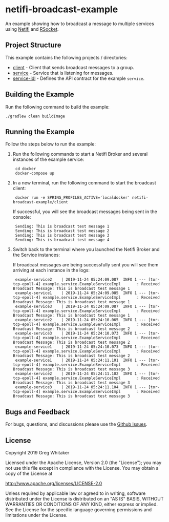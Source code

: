 # netifi-broadcast-example
An example showing how to broadcast a message to multiple services using [Netifi](https://www.netifi.io) and [RSocket](http://rsocket.io).

## Project Structure
This example contains the following projects / directories:

- [client](client) - Client that sends broadcast messages to a group.
- [service](service) - Service that is listening for messages.
- [service-idl](service-idl) - Defines the API contract for the example `service`.

## Building the Example
Run the following command to build the example:

    ./gradlew clean buildImage

## Running the Example
Follow the steps below to run the example:

1. Run the following commands to start a Netifi Broker and several instances of the example service:

        cd docker
        docker-compose up
        
2. In a new terminal, run the following command to start the broadcast client:

        docker run -e SPRING_PROFILES_ACTIVE='localdocker' netifi-broadcast-example/client
        
    If successful, you will see the broadcast messages being sent in the console:
    
        Sending: This is broadcast test message 1 
        Sending: This is broadcast test message 2 
        Sending: This is broadcast test message 3 
        Sending: This is broadcast test message 4
        
3. Switch back to the terminal where you launched the Netifi Broker and the Service instances:

    If broadcast messages are being successfully sent you will see them arriving at each instance in the logs:

        example-service2    | 2019-11-24 05:24:09.087  INFO 1 --- [tor-tcp-epoll-4] example.service.ExampleServiceImpl       : Received Broadcast Message: This is broadcast test message 1
        example-service1    | 2019-11-24 05:24:09.085  INFO 1 --- [tor-tcp-epoll-4] example.service.ExampleServiceImpl       : Received Broadcast Message: This is broadcast test message 1
        example-service3    | 2019-11-24 05:24:09.087  INFO 1 --- [tor-tcp-epoll-4] example.service.ExampleServiceImpl       : Received Broadcast Message: This is broadcast test message 1
        example-service2    | 2019-11-24 05:24:10.065  INFO 1 --- [tor-tcp-epoll-4] example.service.ExampleServiceImpl       : Received Broadcast Message: This is broadcast test message 2
        example-service3    | 2019-11-24 05:24:10.073  INFO 1 --- [tor-tcp-epoll-4] example.service.ExampleServiceImpl       : Received Broadcast Message: This is broadcast test message 2
        example-service1    | 2019-11-24 05:24:10.073  INFO 1 --- [tor-tcp-epoll-4] example.service.ExampleServiceImpl       : Received Broadcast Message: This is broadcast test message 2
        example-service1    | 2019-11-24 05:24:11.101  INFO 1 --- [tor-tcp-epoll-4] example.service.ExampleServiceImpl       : Received Broadcast Message: This is broadcast test message 3
        example-service2    | 2019-11-24 05:24:11.102  INFO 1 --- [tor-tcp-epoll-4] example.service.ExampleServiceImpl       : Received Broadcast Message: This is broadcast test message 3
        example-service3    | 2019-11-24 05:24:11.104  INFO 1 --- [tor-tcp-epoll-4] example.service.ExampleServiceImpl       : Received Broadcast Message: This is broadcast test message 3

## Bugs and Feedback
For bugs, questions, and discussions please use the [Github Issues](https://github.com/gregwhitaker/netifi-broadcast-example/issues).

## License
Copyright 2019 Greg Whitaker

Licensed under the Apache License, Version 2.0 (the "License");
you may not use this file except in compliance with the License.
You may obtain a copy of the License at

   http://www.apache.org/licenses/LICENSE-2.0

Unless required by applicable law or agreed to in writing, software
distributed under the License is distributed on an "AS IS" BASIS,
WITHOUT WARRANTIES OR CONDITIONS OF ANY KIND, either express or implied.
See the License for the specific language governing permissions and
limitations under the License.
